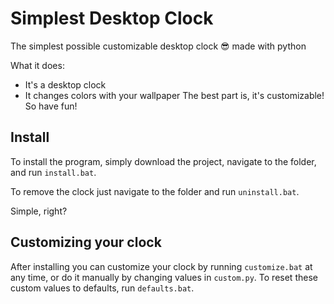 # Simplest Desktop Clock

The simplest possible customizable desktop clock 😎 made with python

What it does:
- It's a desktop clock
- It changes colors with your wallpaper
The best part is, it's customizable! So have fun!

## Install
To install the program, simply download the project, navigate to the folder, and run `install.bat`.

To remove the clock just navigate to the folder and run `uninstall.bat`.

Simple, right?

## Customizing your clock
After installing you can customize your clock by running `customize.bat` at any time, or do it manually by changing values in `custom.py`. To reset these custom values to defaults, run `defaults.bat`.
